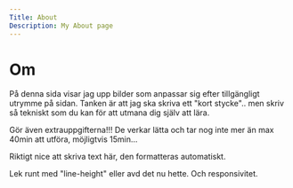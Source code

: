 ```yaml
---
Title: About
Description: My About page
---
```


# Om

På denna sida visar jag upp bilder som anpassar sig efter tillgängligt utrymme på sidan. 
Tanken är att jag ska skriva ett "kort stycke".. men skriv så tekniskt som du kan för att 
utmana dig själv att lära. 

Gör även extrauppgifterna!!! De verkar lätta och tar nog inte mer än max 40min att utföra, möjligtvis 15min...

Riktigt nice att skriva text här, den formatteras automatiskt.

Lek runt med "line-height" eller avd det nu hette. Och responsivitet. 